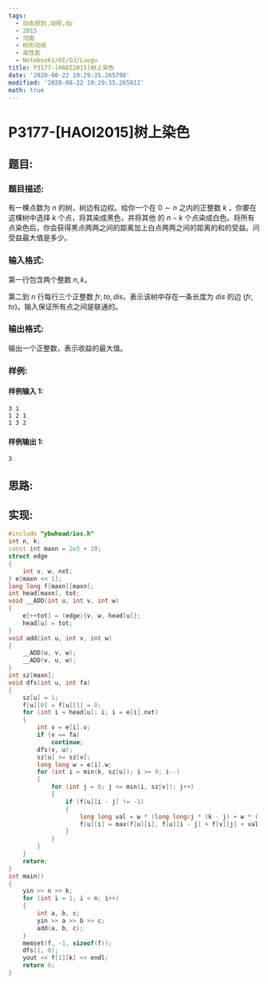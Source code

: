 ```yaml
---
tags:
  - 动态规划,动规,dp
  - 2015
  - 河南
  - 树形动规
  - 高性能
  - Notebooks/OI/OJ/Luogu
title: P3177-[HAOI2015]树上染色
date: '2020-08-22 19:29:35.265798'
modified: '2020-08-22 19:29:35.265812'
math: true
---
```


# P3177-[HAOI2015]树上染色

## 题目:

### 题目描述:

有一棵点数为 $n$ 的树，树边有边权。给你一个在 $0 \sim n$ 之内的正整数 $k$ ，你要在这棵树中选择 $k$ 个点，将其染成黑色，并将其他 的 $n-k$ 个点染成白色。将所有点染色后，你会获得黑点两两之间的距离加上白点两两之间的距离的和的受益。问受益最大值是多少。

### 输入格式:

第一行包含两个整数 $n,k$。

第二到 $n$ 行每行三个正整数 $fr, to, dis$，表示该树中存在一条长度为 $dis$ 的边 $(fr, to)$。输入保证所有点之间是联通的。

### 输出格式:

输出一个正整数，表示收益的最大值。

### 样例:

#### 样例输入 1:

```
3 1
1 2 1
1 3 2
```

#### 样例输出 1:

```
3
```

## 思路:

## 实现:

```cpp
#include "ybwhead/ios.h"
int n, k;
const int maxn = 2e3 + 10;
struct edge
{
    int v, w, nxt;
} e[maxn << 1];
long long f[maxn][maxn];
int head[maxn], tot;
void __ADD(int u, int v, int w)
{
    e[++tot] = (edge){v, w, head[u]};
    head[u] = tot;
}
void add(int u, int v, int w)
{
    __ADD(u, v, w);
    __ADD(v, u, w);
}
int sz[maxn];
void dfs(int u, int fa)
{
    sz[u] = 1;
    f[u][0] = f[u][1] = 0;
    for (int i = head[u]; i; i = e[i].nxt)
    {
        int v = e[i].v;
        if (v == fa)
            continue;
        dfs(v, u);
        sz[u] += sz[v];
        long long w = e[i].w;
        for (int i = min(k, sz[u]); i >= 0; i--)
        {
            for (int j = 0; j <= min(i, sz[v]); j++)
            {
                if (f[u][i - j] != -1)
                {
                    long long val = w * (long long)j * (k - j) + w * (long long)(sz[v] - j) * (n - k + j - sz[v]);
                    f[u][i] = max(f[u][i], f[u][i - j] + f[v][j] + val);
                }
            }
        }
    }
    return;
}
int main()
{
    yin >> n >> k;
    for (int i = 1; i < n; i++)
    {
        int a, b, c;
        yin >> a >> b >> c;
        add(a, b, c);
    }
    memset(f, -1, sizeof(f));
    dfs(1, 0);
    yout << f[1][k] << endl;
    return 0;
}
```

